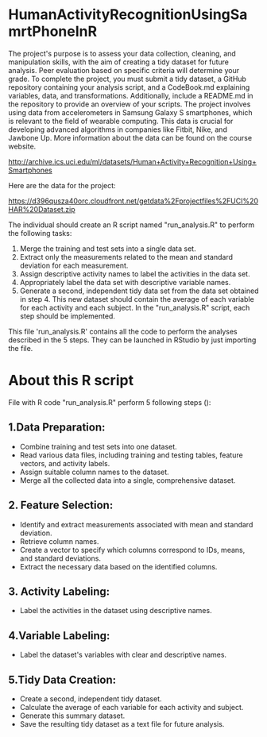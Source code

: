 # HumanActivityRecognitionUsingSamrtPhoneInR

The project's purpose is to assess your data collection, cleaning, and manipulation skills, with the aim of creating a tidy dataset for future analysis. Peer evaluation based on specific criteria will determine your grade. To complete the project, you must submit a tidy dataset, a GitHub repository containing your analysis script, and a CodeBook.md explaining variables, data, and transformations. Additionally, include a README.md in the repository to provide an overview of your scripts. The project involves using data from accelerometers in Samsung Galaxy S smartphones, which is relevant to the field of wearable computing. This data is crucial for developing advanced algorithms in companies like Fitbit, Nike, and Jawbone Up. More information about the data can be found on the course website.

http://archive.ics.uci.edu/ml/datasets/Human+Activity+Recognition+Using+Smartphones

Here are the data for the project:

https://d396qusza40orc.cloudfront.net/getdata%2Fprojectfiles%2FUCI%20HAR%20Dataset.zip

The individual should create an R script named "run_analysis.R" to perform the following tasks:

1. Merge the training and test sets into a single data set.
2. Extract only the measurements related to the mean and standard deviation for each measurement.
3. Assign descriptive activity names to label the activities in the data set.
4. Appropriately label the data set with descriptive variable names.
5. Generate a second, independent tidy data set from the data set obtained in step 4. This new dataset should contain the average of each variable for each activity and each subject.
In the "run_analysis.R" script, each step should be implemented.

This file 'run_analysis.R' contains all the code to perform the analyses described in the 5 steps. They can be launched in RStudio by just importing the file.

# About this R script
File with R code "run_analysis.R" perform 5 following steps ():
## 1.Data Preparation:
  - Combine training and test sets into one dataset.
  - Read various data files, including training and testing tables, feature vectors, and activity labels.
  - Assign suitable column names to the dataset.
  - Merge all the collected data into a single, comprehensive dataset.

## 2. Feature Selection:
  - Identify and extract measurements associated with mean and standard deviation.
  - Retrieve column names.
  - Create a vector to specify which columns correspond to IDs, means, and standard deviations.
  - Extract the necessary data based on the identified columns.

## 3. Activity Labeling:
  - Label the activities in the dataset using descriptive names.

## 4.Variable Labeling:
  - Label the dataset's variables with clear and descriptive names.

## 5.Tidy Data Creation:
  - Create a second, independent tidy dataset.
  - Calculate the average of each variable for each activity and subject.
  - Generate this summary dataset.
  - Save the resulting tidy dataset as a text file for future analysis.
